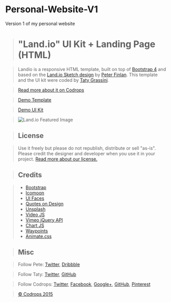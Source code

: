 # Personal-Website-V1
Version 1 of my personal website


># "Land.io" UI Kit + Landing Page (HTML)

>Landio is a responsive HTML template, built on top of [Bootstrap 4](http://v4-alpha.getbootstrap.com/) and based on the [Land.io Sketch design](http://tympanus.net/codrops/2015/09/16/freebie-land-io-ui-kit-landing-page-design-sketch/) by [Peter Finlan](http://peterfinlan.com/). This template and the UI kit were coded by [Taty Grassini](http://tatygrassini.github.io/).

>[Read more about it on Codrops](http://tympanus.net/codrops/?p=25217)

>[Demo Template](http://tympanus.net/Freebies/Landio/)

>[Demo UI Kit](http://tympanus.net/Freebies/Landio/ui-elements.html)

>![Land.io Featured Image](http://codropspz.tympanus.netdna-cdn.com/codrops/wp-content/uploads/2015/10/Landio800x600.jpg)

>## License

>Use it freely but please do not republish, distribute or sell "as-is". Please credit the designer and developer when you use it in your project. [Read more about our license.](http://tympanus.net/codrops/licensing/)

>## Credits

>*   [Bootstrap](http://getbootstrap.com/)
>*   [Icomoon](https://icomoon.io/)
>*   [UI Faces](http://uifaces.com/)
>*   [Quotes on Design](http://quotesondesign.com/)
>*   [Unsplash](https://unsplash.com/)
>*   [Video JS](http://videojs.com/)
>*   [Vimeo jQuery API](https://github.com/jrue/Vimeo-jQuery-API)
>*   [Chart JS](http://www.chartjs.org/)
>*   [Waypoints](https://github.com/imakewebthings/waypoints)
>*   [Animate.css](https://daneden.github.io/animate.css/)

>## Misc

>Follow Pete: [Twitter](https://twitter.com/peterfinlan), [Dribbble](http://www.dribbble.com/peterfinlan)

>Follow Taty: [Twitter](https://twitter.com/tatygrassini), [GitHub](https://github.com/tatygrassini)

>Follow Codrops: [Twitter](http://www.twitter.com/codrops), [Facebook](http://www.facebook.com/pages/Codrops/159107397912), [Google+](https://plus.google.com/101095823814290637419), [GitHub](https://github.com/codrops), [Pinterest](http://www.pinterest.com/codrops/)

>[© Codrops 2015](http://www.codrops.com)
